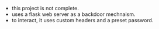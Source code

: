 - this project is not complete.
- uses a flask web server as a backdoor mechnaism.
- to interact, it uses custom headers and a preset password. 
